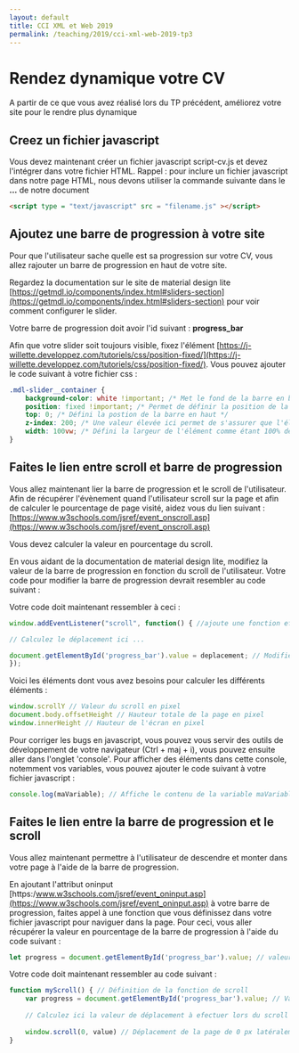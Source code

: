 ```yaml
---
layout: default
title: CCI XML et Web 2019
permalink: /teaching/2019/cci-xml-web-2019-tp3
---
```


# Rendez dynamique votre CV
A partir de ce que vous avez réalisé lors du TP précédent, améliorez votre site pour le rendre plus dynamique

## Creez un fichier javascript
Vous devez maintenant créer un fichier javascript script-cv.js et devez l'intégrer dans votre fichier HTML.
Rappel : pour inclure un fichier javascript dans notre page HTML, nous devons utiliser la commande suivante dans le **<head>...</head>** de notre document
``` html
<script type = "text/javascript" src = "filename.js" ></script>
```

## Ajoutez une barre de progression à votre site
Pour que l'utilisateur sache quelle est sa progression sur votre CV, vous allez rajouter un barre de progression en haut de votre site.

Regardez la documentation sur le site de material design lite [https://getmdl.io/components/index.html#sliders-section](https://getmdl.io/components/index.html#sliders-section) pour voir comment configurer le slider.

Votre barre de progression doit avoir l'id suivant : **progress_bar**

Afin que votre slider soit toujours visible, fixez l'élément [https://j-willette.developpez.com/tutoriels/css/position-fixed/](https://j-willette.developpez.com/tutoriels/css/position-fixed/). Vous pouvez ajouter le code suivant à votre fichier css :
```css
.mdl-slider__container {
    background-color: white !important; /* Met le fond de la barre en blanc */
    position: fixed !important; /* Permet de définir la position de la barre comme fixe */
    top: 0; /* Défini la postion de la barre en haut */
    z-index: 200; /* Une valeur élevée ici permet de s'assurer que l'élément est au dessus des autres */
    width: 100vw; /* Défini la largeur de l'élément comme étant 100% de la largeur de l'écran */
}
```

## Faites le lien entre scroll et barre de progression
Vous allez maintenant lier la barre de progression et le scroll de l'utilisateur. Afin de récupérer l'évènement quand l'utilisateur scroll sur la page et afin de calculer le pourcentage de page visité, aidez vous du lien suivant : [https://www.w3schools.com/jsref/event_onscroll.asp](https://www.w3schools.com/jsref/event_onscroll.asp)

Vous devez calculer la valeur en pourcentage du scroll.

En vous aidant de la documentation de material design lite, modifiez la valeur de la barre de progression en fonction du scroll de l'utilisateur. Votre code pour modifier la barre de progression devrait resembler au code suivant :

Votre code doit maintenant ressembler à ceci :
```javascript
window.addEventListener("scroll", function() { //ajoute une fonction efectuée lorsque l'utilisateur scroll sur la page

// Calculez le déplacement ici ...

document.getElementById('progress_bar').value = deplacement; // Modifie la valeur de la barre de progression pour qu'elle corresponde au déplacement du scroll
});
```
Voici les éléments dont vous avez besoins pour calculer les différents éléments :
```javascript
window.scrollY // Valeur du scroll en pixel
document.body.offsetHeight // Hauteur totale de la page en pixel
window.innerHeight // Hauteur de l'écran en pixel
```

Pour corriger les bugs en javascript, vous pouvez vous servir des outils de développement de votre navigateur (Ctrl + maj + i), vous pouvez ensuite aller dans l'onglet 'console'. Pour afficher des éléments dans cette console, notemment vos variables, vous pouvez ajouter le code suivant à votre fichier javascript :
``` javascript
console.log(maVariable); // Affiche le contenu de la variable maVariable dans la console du navigateur
```

## Faites le lien entre la barre de progression et le scroll
Vous allez maintenant permettre à l'utilisateur de descendre et monter dans votre page à l'aide de la barre de progression.

En ajoutant l'attribut oninput [https:/www.w3schools.com/jsref/event_oninput.asp](https://www.w3schools.com/jsref/event_oninput.asp) à votre barre de progression, faites appel à une fonction que vous définissez dans votre fichier javascript pour naviguer dans la page.
Pour ceci, vous aller récupérer la valeur en pourcentage de la barre de progression à l'aide du code suivant :
```javascript
let progress = document.getElementById('progress_bar').value; // valeur de la barre de progression
```
Votre code doit maintenant ressembler au code suivant :
```javascript
function myScroll() { // Définition de la fonction de scroll
    var progress = document.getElementById('progress_bar').value; // Valeur de la barre de progression
    
    // Calculez ici la valeur de déplacement à efectuer lors du scroll
    
    window.scroll(0, value) // Déplacement de la page de 0 px latéralement et 'value' px horizontalement
}
```
